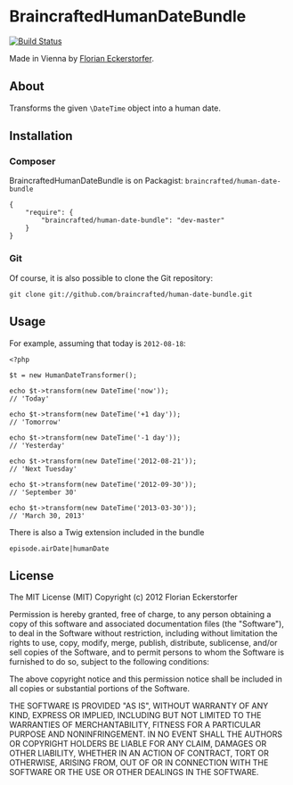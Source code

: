 BraincraftedHumanDateBundle
===========================

[![Build Status](https://secure.travis-ci.org/braincrafted/human-date-bundle.png?branch=master)](http://travis-ci.org/braincrafted/human-date-bundle)

Made in Vienna by [Florian Eckerstorfer](http://florianeckerstorfer.com).


About
-----

Transforms the given `\DateTime` object into a human date.

Installation
------------

### Composer

BraincraftedHumanDateBundle is on Packagist: `braincrafted/human-date-bundle`

    {
        "require": {
            "braincrafted/human-date-bundle": "dev-master"
        }
    }

### Git

Of course, it is also possible to clone the Git repository:

    git clone git://github.com/braincrafted/human-date-bundle.git


Usage
-----

For example, assuming that today is `2012-08-18`:

    <?php

    $t = new HumanDateTransformer();

    echo $t->transform(new DateTime('now'));
    // 'Today'

    echo $t->transform(new DateTime('+1 day'));
    // 'Tomorrow'

    echo $t->transform(new DateTime('-1 day'));
    // 'Yesterday'

    echo $t->transform(new DateTime('2012-08-21'));
    // 'Next Tuesday'

    echo $t->transform(new DateTime('2012-09-30'));
    // 'September 30'

    echo $t->transform(new DateTime('2013-03-30'));
    // 'March 30, 2013'


There is also a Twig extension included in the bundle

    episode.airDate|humanDate

License
-------

The MIT License (MIT)
Copyright (c) 2012 Florian Eckerstorfer

Permission is hereby granted, free of charge, to any person obtaining a copy of this software and associated documentation files (the "Software"), to deal in the Software without restriction, including without limitation the rights to use, copy, modify, merge, publish, distribute, sublicense, and/or sell copies of the Software, and to permit persons to whom the Software is furnished to do so, subject to the following conditions:

The above copyright notice and this permission notice shall be included in all copies or substantial portions of the Software.

THE SOFTWARE IS PROVIDED "AS IS", WITHOUT WARRANTY OF ANY KIND, EXPRESS OR IMPLIED, INCLUDING BUT NOT LIMITED TO THE WARRANTIES OF MERCHANTABILITY, FITNESS FOR A PARTICULAR PURPOSE AND NONINFRINGEMENT. IN NO EVENT SHALL THE AUTHORS OR COPYRIGHT HOLDERS BE LIABLE FOR ANY CLAIM, DAMAGES OR OTHER LIABILITY, WHETHER IN AN ACTION OF CONTRACT, TORT OR OTHERWISE, ARISING FROM, OUT OF OR IN CONNECTION WITH THE SOFTWARE OR THE USE OR OTHER DEALINGS IN THE SOFTWARE.

